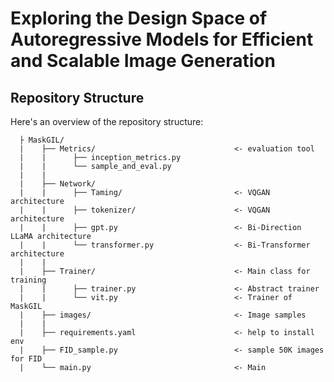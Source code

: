 # Exploring the Design Space of Autoregressive Models for Efficient and Scalable Image Generation


## Repository Structure
Here's an overview of the repository structure:

      ├ MaskGIL/
      |    ├── Metrics/                               <- evaluation tool
      |    |      ├── inception_metrics.py                  
      |    |      └── sample_and_eval.py
      |    |    
      |    ├── Network/                             
      |    |      ├── Taming/                         <- VQGAN architecture   
      |    |      ├── tokenizer/                      <- VQGAN architecture  
      |    |      ├── gpt.py                          <- Bi-Direction LLaMA architecture      
      |    |      └── transformer.py                  <- Bi-Transformer architecture  
      |    |
      |    ├── Trainer/                               <- Main class for training
      |    |      ├── trainer.py                      <- Abstract trainer     
      |    |      └── vit.py                          <- Trainer of MaskGIL
      |    ├── images/                                <- Image samples         
      |    |
      |    ├── requirements.yaml                      <- help to install env 
      |    ├── FID_sample.py                          <- sample 50K images for FID
      |    └── main.py                                <- Main
      

